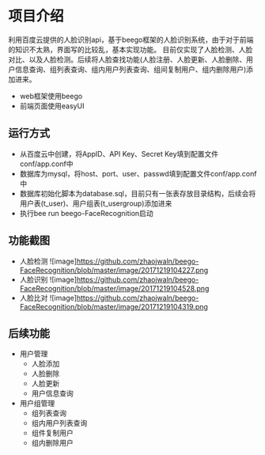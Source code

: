 # 项目介绍
利用百度云提供的人脸识别api，基于beego框架的人脸识别系统，由于对于前端的知识不太熟，界面写的比较乱，基本实现功能。
目前仅实现了人脸检测、人脸对比、以及人脸检测。后续将人脸查找功能(人脸注册、人脸更新、人脸删除、用户信息查询、组列表查询、组内用户列表查询、组间复制用户、组内删除用户)添加进来。
- web框架使用beego
- 前端页面使用easyUI

## 运行方式
- 从百度云中创建，将AppID、API Key、Secret Key填到配置文件conf/app.conf中
- 数据库为mysql，将host、port、user、passwd填到配置文件conf/app.conf中
- 数据库初始化脚本为database.sql，目前只有一张表存放目录结构，后续会将用户表(t_user)、用户组表(t_usergroup)添加进来
- 执行bee run beego-FaceRecognition启动

## 功能截图
- 人脸检测
![image]https://github.com/zhaojwaln/beego-FaceRecognition/blob/master/image/20171219104227.png
- 人脸识别
![image]https://github.com/zhaojwaln/beego-FaceRecognition/blob/master/image/20171219104528.png
- 人脸比对
![image]https://github.com/zhaojwaln/beego-FaceRecognition/blob/master/image/20171219104319.png

## 后续功能
- 用户管理
    - 人脸添加
    - 人脸删除
    - 人脸更新
    - 用户信息查询
- 用户组管理
    - 组列表查询
    - 组内用户列表查询
    - 组件复制用户
    - 组内删除用户